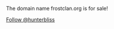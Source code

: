 The domain name frostclan.org is for sale!
<!-- Place this tag where you want the button to render. -->
<a class="github-button" href="test.com<!-- Place this tag in your head or just before your close body tag. -->" data-color-scheme="no-preference: light; light: light; dark: dark;" data-size="large" aria-label="Make offer">Follow @hunterbliss</a>
<script async defer src="https://buttons.github.io/buttons.js"></script>
